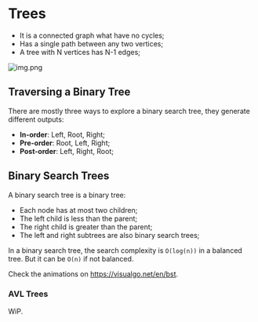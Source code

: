 # Trees

- It is a connected graph what have no cycles;
- Has a single path between any two vertices;
- A tree with N vertices has N-1 edges;

![img.png](https://console-minio.gameguild.gg/api/v1/buckets/gameguild/objects/download?preview=true&prefix=dsa%2F13-bst%2Fimg.png)

## Traversing a Binary Tree

There are mostly three ways to explore a binary search tree, they generate different outputs:

- **In-order**: Left, Root, Right;
- **Pre-order**: Root, Left, Right;
- **Post-order**: Left, Right, Root;

## Binary Search Trees

A binary search tree is a binary tree:

- Each node has at most two children;
- The left child is less than the parent;
- The right child is greater than the parent;
- The left and right subtrees are also binary search trees;

In a binary search tree, the search complexity is `O(log(n))` in a balanced tree. But it can be `O(n)` if not balanced.

Check the animations on https://visualgo.net/en/bst.

### AVL Trees

WiP.